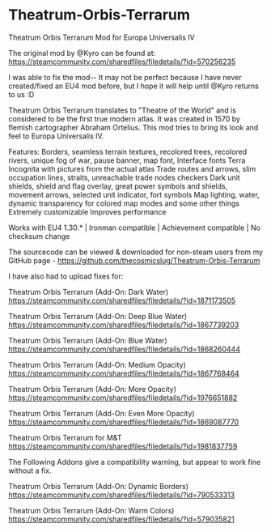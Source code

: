 # Theatrum-Orbis-Terrarum
Theatrum Orbis Terrarum Mod for Europa Universalis IV 

The original mod by @Kyro can be found at:
https://steamcommunity.com/sharedfiles/filedetails/?id=570256235

I was able to fix the mod-- It may not be perfect because I have never created/fixed an EU4 mod before, but I hope it will help until @Kyro returns to us :D

Theatrum Orbis Terrarum translates to "Theatre of the World" and is considered to be the first true modern atlas. It was created in 1570 by flemish cartographer Abraham Ortelius. This mod tries to bring its look and feel to Europa Universalis IV.

Features:
Borders, seamless terrain textures, recolored trees, recolored rivers, unique fog of war, pause banner, map font, Interface fonts
Terra Incognita with pictures from the actual atlas
Trade routes and arrows, slim occupation lines, straits, unreachable trade nodes checkers
Dark unit shields, shield and flag overlay, great power symbols and shields, movement arrows, selected unit indicator, fort symbols
Map lighting, water, dynamic transparency for colored map modes and some other things
Extremely customizable
Improves performance

Works with EU4 1.30.* | Ironman compatible | Achievement compatible | No checksum change

The sourcecode can be viewed & downloaded for non-steam users from my GitHub page - https://github.com/thecosmicslug/Theatrum-Orbis-Terrarum

I have also had to upload fixes for:

Theatrum Orbis Terrarum (Add-On: Dark Water)
https://steamcommunity.com/sharedfiles/filedetails/?id=1871173505

Theatrum Orbis Terrarum (Add-On: Deep Blue Water)
https://steamcommunity.com/sharedfiles/filedetails/?id=1867739203

Theatrum Orbis Terrarum (Add-On: Blue Water)
https://steamcommunity.com/sharedfiles/filedetails/?id=1868260444

Theatrum Orbis Terrarum (Add-On: Medium Opacity)
https://steamcommunity.com/sharedfiles/filedetails/?id=1867768464

Theatrum Orbis Terrarum (Add-On: More Opacity)
https://steamcommunity.com/sharedfiles/filedetails/?id=1976651882

Theatrum Orbis Terrarum (Add-On: Even More Opacity)
https://steamcommunity.com/sharedfiles/filedetails/?id=1869087770

Theatrum Orbis Terrarum for M&T
https://steamcommunity.com/sharedfiles/filedetails/?id=1981837759

The Following Addons give a compatibility warning, but appear to work fine without a fix.

Theatrum Orbis Terrarum (Add-On: Dynamic Borders)
https://steamcommunity.com/sharedfiles/filedetails/?id=790533313

Theatrum Orbis Terrarum (Add-On: Warm Colors)
https://steamcommunity.com/sharedfiles/filedetails/?id=579035821
